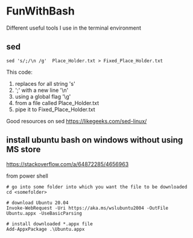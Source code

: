 # FunWithBash
Different useful tools I use in the terminal environment

## sed
 ```sed 's/;/\n /g'  Place_Holder.txt > Fixed_Place_Holder.txt```
 
 This code:
 1. replaces for all string 's' 
 2. ';' with a new line '\n'
 3. using a global flag '\g' 
 4. from a file called Place_Holder.txt 
 5. pipe it to Fixed_Place_Holder.txt

Good resources on sed
https://likegeeks.com/sed-linux/


## install ubuntu bash on windows without using MS store
https://stackoverflow.com/a/64872285/4656963

from power shell

```
# go into some folder into which you want the file to be downloaded
cd <somefolder>

# download Ubuntu 20.04
Invoke-WebRequest -Uri https://aka.ms/wslubuntu2004 -OutFile Ubuntu.appx -UseBasicParsing

# install downloaded *.appx file
Add-AppxPackage .\Ubuntu.appx

```
